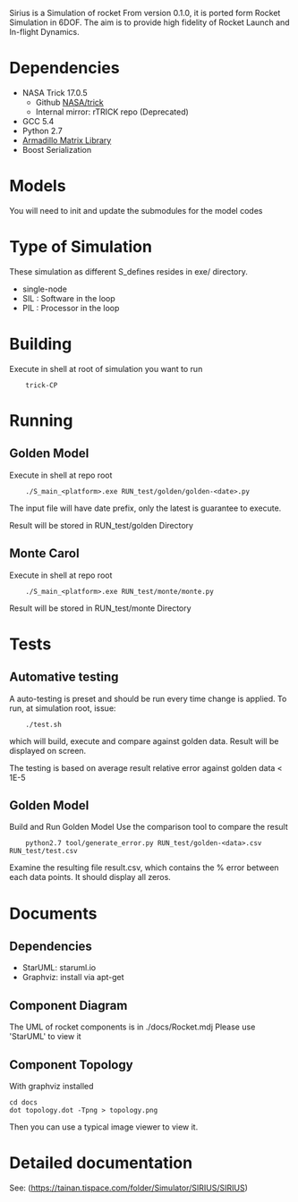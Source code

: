 Sirius is a Simulation of rocket
From version 0.1.0, it is ported form Rocket Simulation in 6DOF.
The aim is to provide high fidelity of Rocket Launch and In-flight Dynamics.

# Dependencies
 - NASA Trick 17.0.5
   - Github [NASA/trick](https://github.com/nasa/trick)
   - Internal mirror: rTRICK repo (Deprecated)
 - GCC 5.4
 - Python 2.7
 - [Armadillo Matrix Library](http://arma.sourceforge.net/)
 - Boost Serialization

# Models
You will need to init and update the submodules for the model codes

# Type of Simulation
These simulation as different S_defines resides in exe/ directory.
 - single-node
 - SIL : Software in the loop
 - PIL : Processor in the loop

# Building
Execute in shell at root of simulation you want to run
```
    trick-CP
```

# Running
## Golden Model
Execute in shell at repo root
```
    ./S_main_<platform>.exe RUN_test/golden/golden-<date>.py
```
The input file will have date prefix, only the latest is guarantee to execute.

Result will be stored in RUN_test/golden Directory

## Monte Carol
Execute in shell at repo root
```
    ./S_main_<platform>.exe RUN_test/monte/monte.py
```
Result will be stored in RUN_test/monte Directory

# Tests

## Automative testing
A auto-testing is preset and should be run every time change is applied.
To run, at simulation root, issue:
```
    ./test.sh
```
which will build, execute and compare against golden data.
Result will be displayed on screen.

The testing is based on average result relative error against golden data < 1E-5

## Golden Model
Build and Run Golden Model
Use the comparison tool to compare the result
```
    python2.7 tool/generate_error.py RUN_test/golden-<data>.csv RUN_test/test.csv
```
Examine the resulting file result.csv, which contains the % error between each data points. It should display all zeros.

# Documents
## Dependencies
 - StarUML: staruml.io
 - Graphviz: install via apt-get

## Component Diagram
The UML of rocket components is in ./docs/Rocket.mdj
Please use 'StarUML' to view it

## Component Topology
With graphviz installed
```
cd docs
dot topology.dot -Tpng > topology.png
```
Then you can use a typical image viewer to view it.

# Detailed documentation
See: (https://tainan.tispace.com/folder/Simulator/SIRIUS/SIRIUS)
